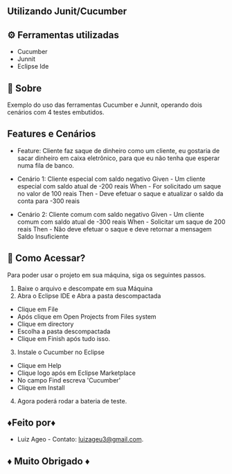 ## Utilizando Junit/Cucumber 

## ⚙️ Ferramentas utilizadas 

* Cucumber
* Junnit
* Eclipse Ide

## 💬 Sobre
Exemplo do uso das ferramentas Cucumber e Junnit, operando dois cenários com 4 testes embutidos.

## Features e Cenários
* Feature: Cliente faz saque de dinheiro como um cliente, eu gostaria de sacar dinheiro em caixa eletrônico,
para que eu não tenha que esperar numa fila de banco.

* Cenário 1: Cliente especial com saldo negativo
Given - Um cliente especial com saldo atual de -200 reais 
When - For solicitado um saque no valor de 100 reais
Then - Deve efetuar o saque e atualizar o saldo da conta para -300 reais

* Cenário 2: Cliente comum com saldo negativo
Given - Um cliente comum com saldo atual de -300 reais
When - Solicitar um saque de 200 reais
Then - Não deve efetuar o saque e deve retornar a mensagem Saldo Insuficiente

## 🚀 Como Acessar?
Para poder usar o projeto em sua máquina, siga os seguintes passos.
1. Baixe o arquivo e descompate em sua Máquina
2. Abra o Eclipse IDE e Abra a pasta descompactada
- Clique em File
- Após clique em Open Projects from Files system
- Clique em directory
- Escolha a pasta descompactada
- Clique em Finish após tudo isso.
3. Instale o Cucumber no Eclipse
- Clique em Help
- Clique logo após em Eclipse Marketplace
- No campo Find escreva 'Cucumber'
- Clique em Install 
4. Agora poderá rodar a bateria de teste.


##  ♦Feito por♦
- Luiz Ageo - Contato: luizageu3@gmail.com.

## ♦ Muito Obrigado ♦

